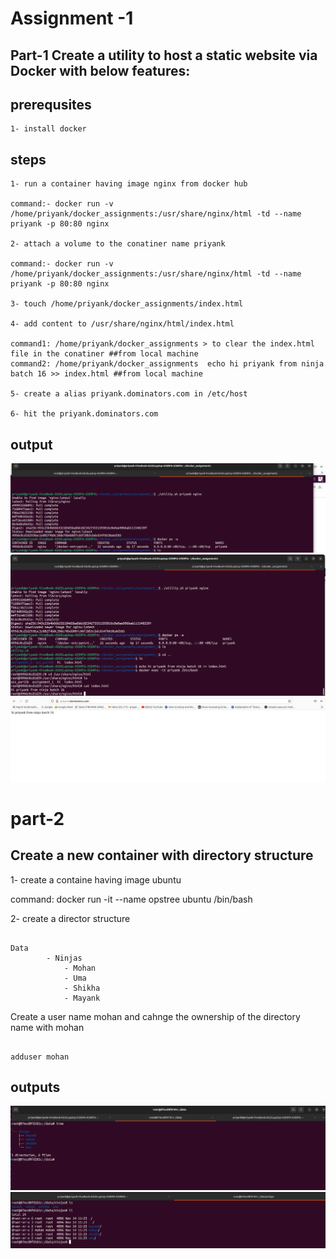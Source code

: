 # Assignment -1  

## Part-1 Create a utility to host a static website via Docker with below features:

## prerequsites 

```
1- install docker 

```

## steps 

```
1- run a container having image nginx from docker hub

command:- docker run -v /home/priyank/docker_assignments:/usr/share/nginx/html -td --name priyank -p 80:80 nginx

2- attach a volume to the conatiner name priyank 

command:- docker run -v /home/priyank/docker_assignments:/usr/share/nginx/html -td --name priyank -p 80:80 nginx

3- touch /home/priyank/docker_assignments/index.html 
 
4- add content to /usr/share/nginx/html/index.html

command1: /home/priyank/docker_assignments > to clear the index.html file in the conatiner ##from local machine
command2: /home/priyank/docker_assignments  echo hi priyank from ninja batch 16 >> index.html ##from local machine

5- create a alias priyank.dominators.com in /etc/host  

6- hit the priyank.dominators.com

```

## output 

<img src=./snaps/1.png>


<img src=./snaps/2.png>

<img src=./snaps/5.png>


# part-2

## Create a new container with directory structure 

1- create a containe having image ubuntu 

command: docker run -it --name opstree ubuntu /bin/bash

2- create a director structure 

```

Data
        - Ninjas
            - Mohan
            - Uma
            - Shikha
            - Mayank

```

Create a user name mohan and cahnge the ownership of the directory name with mohan

```

adduser mohan

```



## outputs 

<img src=./snaps/3.png>

<img src=./snaps/4.png>

            

